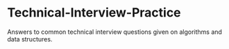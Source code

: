 # Technical-Interview-Practice
Answers to common technical interview questions given on algorithms and data structures.
